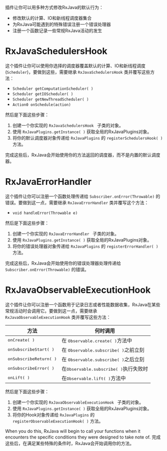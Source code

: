 插件让你可以用多种方式修改RxJava的默认行为：

* 修改默认的计算、IO和新线程调度器集合
* 为RxJava可能遇到的特殊错误注册一个错误处理器
* 注册一个函数记录一些常规RxJava活动的发生

# RxJavaSchedulersHook

这个插件让你可以使用你选择的调度器覆盖默认的计算、IO和新线程调度 (`Scheduler`)，要做到这些，需要继承 `RxJavaSchedulersHook` 类并覆写这些方法：

* `Scheduler getComputationScheduler( )`
* `Scheduler getIOScheduler( )`
* `Scheduler getNewThreadScheduler( )`
* `Action0 onSchedule(action)`

然后是下面这些步骤：

1. 创建一个你实现的 `RxJavaSchedulersHook ` 子类的对象。
2. 使用 `RxJavaPlugins.getInstance( )` 获取全局的RxJavaPlugins对象。
3. 将你的默认调度器对象传递给 `RxJavaPlugins` 的 `registerSchedulersHook( )` 方法。

完成这些后，RxJava会开始使用你的方法返回的调度器，而不是内置的默认调度器。

# RxJavaErrorHandler

这个插件让你可以注册一个函数处理传递给 `Subscriber.onError(Throwable)` 的错误。要做到这一点，需要继承 `RxJavaErrorHandler` 类并覆写这个方法：

* `void handleError(Throwable e)`

然后是下面这些步骤：

1. 创建一个你实现的 `RxJavaErrorHandler ` 子类的对象。
2. 使用 `RxJavaPlugins.getInstance( )` 获取全局的RxJavaPlugins对象。
3. 将你的错误处理器对象传递给 `RxJavaPlugins` 的 `registerErrorHandler( )` 方法。

完成这些后，RxJava会开始使用你的错误处理器处理传递给 `Subscriber.onError(Throwable)` 的错误。

# RxJavaObservableExecutionHook

这个插件让你可以注册一个函数用于记录日志或者性能数据收集，RxJava在某些常规活动时会调用它。要做到这一点，需要继承 `RxJavaObservableExecutionHook` 类并覆写这些方法：

<table><thead>
 <tr><th>方法</th><th>何时调用</th></tr>
 </thead><tbody>
  <tr><td><tt>onCreate( )</tt></td><td>在 <tt>Observable.create( )</tt>方法中</td></tr>
  <tr><td><tt>onSubscribeStart( )</tt></td><td>在 <tt>Observable.subscribe( )</tt>之前立刻</td></tr>
  <tr><td><tt>onSubscribeReturn( )</tt></td><td>在 <tt>Observable.subscribe( )</tt>之后立刻</td></tr>
  <tr><td><tt>onSubscribeError( )</tt></td><td>在<tt>Observable.subscribe( )</tt>执行失败时</td></tr>
  <tr><td><tt>onLift( )</tt></td><td>在<tt>Observable.lift( )</tt>方法中</td></tr>
 </tbody>
</table>

然后是下面这些步骤：

1. 创建一个你实现的 `RxJavaObservableExecutionHook ` 子类的对象。
2. 使用 `RxJavaPlugins.getInstance( )` 获取全局的RxJavaPlugins对象。
3. 将你的Hook对象传递给 `RxJavaPlugins` 的 `registerObservableExecutionHook( )` 方法。

When you do this, RxJava will begin to call your functions when it encounters the specific conditions they were designed to take note of.
完成这些后，在满足某些特殊的条件时，RxJava会开始调用你的方法。
